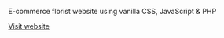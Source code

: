 E-commerce florist website using vanilla CSS, JavaScript & PHP
 
<a href="https://www.elsa-thievet.com/projets/lafleur">Visit website</a>
